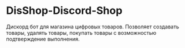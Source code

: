 # DisShop-Discord-Shop
Дискорд бот для магазина цифровых товаров. Позволяет создавать товары, удалять товары, покупать товары с возможностью подтверждение выполнения.
